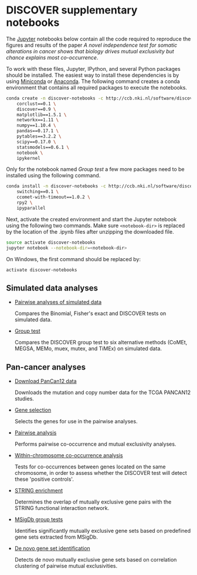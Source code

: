 # DISCOVER supplementary notebooks

The [Jupyter](http://jupyter.org) notebooks below contain all the code required to reproduce the figures and results of the paper *A novel independence test for somatic alterations in cancer shows that biology drives mutual exclusivity but chance explains most co-occurrence*.

To work with these files, Jupyter, IPython, and several Python packages should be installed. The easiest way to install these dependencies is by using [Miniconda](http://conda.pydata.org/miniconda.html) or [Anaconda](https://www.continuum.io/why-anaconda). The following command creates a conda environment that contains all required packages to execute the notebooks.

```bash
conda create -n discover-notebooks -c http://ccb.nki.nl/software/discover/repos/conda \
    corclust==0.1 \
    discover==0.9 \
    matplotlib==1.5.1 \
    networkx==1.11 \
    numpy==1.10.4 \
    pandas==0.17.1 \
    pytables==3.2.2 \
    scipy==0.17.0 \
    statsmodels==0.6.1 \
    notebook \
    ipykernel
```

Only for the notebook named *Group test* a few more packages need to be installed using the following command.

```bash
conda install -n discover-notebooks -c http://ccb.nki.nl/software/discover/repos/conda -c r -c msys2 \
    switching==0.1 \
    ccomet-with-timeout==1.0.2 \
    rpy2 \
    ipyparallel
```
	
Next, activate the created environment and start the Jupyter notebook using the following two commands. Make sure `<notebook-dir>` is replaced by the location of the .ipynb files after unzipping the downloaded file.
	
```bash
source activate discover-notebooks
jupyter notebook --notebook-dir=<notebook-dir>
```
	
On Windows, the first command should be replaced by:
	
```bash
activate discover-notebooks
```


## Simulated data analyses

* [Pairwise analyses of simulated data](notebooks/Pairwise%20analyses%20of%20simulated%20data.ipynb)

  Compares the Binomial, Fisher's exact and DISCOVER tests on simulated data.


* [Group test](notebooks/Group%20test.ipynb)

  Compares the DISCOVER group test to six alternative methods (CoMEt, MEGSA, MEMo, muex, mutex, and TiMEx) on simulated data.


## Pan-cancer analyses

* [Download PanCan12 data](notebooks/Download%20PanCan12%20data.ipynb)

  Downloads the mutation and copy number data for the TCGA PANCAN12 studies.


* [Gene selection](notebooks/Gene%20selection.ipynb)

  Selects the genes for use in the pairwise analyses.


* [Pairwise analysis](notebooks/Pairwise%20analysis.ipynb)

  Performs pairwise co-occurrence and mutual exclusivity analyses.


* [Within-chromosome co-occurrence analysis](notebooks/Within-chromosome%20co-occurrence%20analysis.ipynb)

  Tests for co-occurrences between genes located on the same chromosome, in order to assess whether the DISCOVER test will detect these 'positive controls'.


* [STRING enrichment](notebooks/STRING%20enrichment.ipynb)

  Determines the overlap of mutually exclusive gene pairs with the STRING functional interaction network.


* [MSigDb group tests](notebooks/MSigDb%20group%20tests.ipynb)

  Identifies significantly mutually exclusive gene sets based on predefined gene sets extracted from MSigDb.


* [De novo gene set identification](notebooks/De%20novo%20gene%20set%20identification.ipynb)

  Detects de novo mutually exclusive gene sets based on correlation clustering of pairwise mutual exclusivities.
